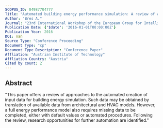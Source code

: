 ```yaml
---
SCOPUS_ID: 84987704777
Title: "Automated building energy performance simulation: A review of approaches and outline of research opportunities"
Author: "Bres A."
Journal: "23rd International Workshop of the European Group for Intelligent Computing in Engineering, EG-ICE 2016"
Publication Date: {'$date': '2016-01-01T00:00:00Z'}
Publication Year: 2016
DOI: nan
Source Type: "Conference Proceeding"
Document Type: "cp"
Document Type Description: "Conference Paper"
Affliation: "Austrian Institute of Technology"
Affliation Country: "Austria"
Cited by count: 2
---
```


## Abstract
"This paper offers a review of approaches to the automated creation of input data for building energy simulation. Such data may be obtained by translation of available data from architectural and HVAC models. However, a full energy performance model also requires missing data to be completed, either with default values or automated procedures. Following the review, research opportunities for further automation are identified."
